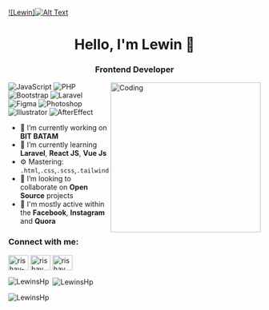 [![Lewin]![Alt Text](https://cdnb.artstation.com/p/assets/images/images/007/817/079/large/ac-masoen-acmasoen-foresttown.jpg?1508711263)](https://winn.vercel.app/)
<h1 align="center">Hello, I'm Lewin 👾</h1>
<h3 align="center">Frontend Developer</h3>
<img align="right" alt="Coding" width="300" src="https://media.giphy.com/media/12BYUePgtn7sis/giphy.gif">

![JavaScript](https://img.shields.io/badge/JavaScript-Beginner-yellow)
![PHP](https://img.shields.io/badge/PHP-Beginner-lightblue)
![Bootstrap](https://img.shields.io/badge/Bootstrap-Expert-purple)
![Laravel](https://img.shields.io/badge/Laravel-Beginner-red)
![Figma](https://img.shields.io/badge/Figma-Expert-brown)
![Photoshop](https://img.shields.io/badge/Photoshop-Expert-black)
![Illustrator](https://img.shields.io/badge/Illustrator-Expert-green)
![AfterEffect](https://img.shields.io/badge/AfterEffect-Expert-blue)

- 🔭 I’m currently working on **BIT BATAM** 
- 🌱 I’m currently learning **Laravel**, **React JS**, **Vue Js**
- ⚙️ Mastering: `.html`,`.css`,`.scss`,`.tailwind`
- 👯 I’m looking to collaborate on **Open Source** projects
- 💬 I'm mostly active within the **Facebook**, **Instagram** and **Quora**

<h3 align="left">Connect with me:</h3>
<p align="left">
<a href=https://www.linkedin.com/in/lewinsan-hamonangan-panjaitan-ba1b0b175/" target="blank"><img align="center" src="https://raw.githubusercontent.com/rahuldkjain/github-profile-readme-generator/master/src/images/icons/Social/linked-in-alt.svg" alt="rishav-chanda-b89a791b3" height="30" width="40" /></a>
<a href="https://www.instagram.com/lewinp_/" target="blank"><img align="center" src="https://raw.githubusercontent.com/rahuldkjain/github-profile-readme-generator/master/src/images/icons/Social/instagram.svg" alt="rishav_chanda" height="30" width="40" /></a>
<a href="https://www.youtube.com/channel/UC17jin70Pt3DCfN4E6gZzbQ" target="blank"><img align="center" src="https://raw.githubusercontent.com/rahuldkjain/github-profile-readme-generator/master/src/images/icons/Social/youtube.svg" alt="rishav chanda" height="30" width="40" /></a>
</p>

<p><img align="left" src="https://github-readme-stats.vercel.app/api/top-langs?username=LewinsHp&show_icons=true&locale=en&layout=compact&theme=tokyonight" alt="LewinsHp" /></p>

<p>&nbsp;<img align="center" src="https://github-readme-stats.vercel.app/api?username=LewinsHp&show_icons=true&locale=en&theme=tokyonight" alt="LewinsHp" /></p>

<p><img align="center" src="https://github-readme-streak-stats.herokuapp.com/?user=LewinsHp&&theme=tokyonight" alt="LewinsHp" /></p>
